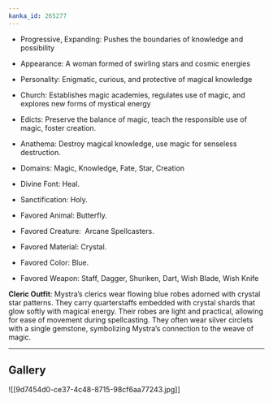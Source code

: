 ```yaml
---
kanka_id: 265277
---
```


* Progressive, Expanding: Pushes the boundaries of knowledge and possibility
* Appearance: A woman formed of swirling stars and cosmic energies
* Personality: Enigmatic, curious, and protective of magical knowledge
* Church: Establishes magic academies, regulates use of magic, and explores new forms of mystical energy

* Edicts: Preserve the balance of magic, teach the responsible use of magic, foster creation.
* Anathema: Destroy magical knowledge, use magic for senseless destruction.
* Domains: Magic, Knowledge, Fate, Star, Creation
* Divine Font: Heal.
* Sanctification: Holy.
* Favored Animal: Butterfly.
* Favored Creature:  Arcane Spellcasters.
* Favored Material: Crystal.
* Favored Color: Blue.
* Favored Weapon: Staff, Dagger, Shuriken, Dart, Wish Blade, Wish Knife

**Cleric Outfit**: Mystra’s clerics wear flowing blue robes adorned with crystal star patterns. They carry quarterstaffs embedded with crystal shards that glow softly with magical energy. Their robes are light and practical, allowing for ease of movement during spellcasting. They often wear silver circlets with a single gemstone, symbolizing Mystra’s connection to the weave of magic.

---
## Gallery
![[9d7454d0-ce37-4c48-8715-98cf6aa77243.jpg]]